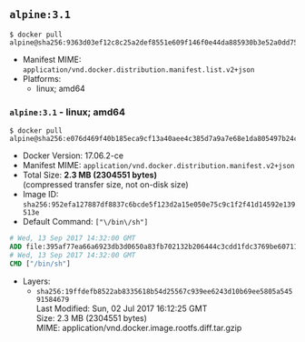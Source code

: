 ## `alpine:3.1`

```console
$ docker pull alpine@sha256:9363d03ef12c8c25a2def8551e609f146f0e44da885930b3e52a0dd7559a4b50
```

-	Manifest MIME: `application/vnd.docker.distribution.manifest.list.v2+json`
-	Platforms:
	-	linux; amd64

### `alpine:3.1` - linux; amd64

```console
$ docker pull alpine@sha256:e076d469f40b185eca9cf13a40aee4c385d7a9a7e68e1da805497b24ca3509c0
```

-	Docker Version: 17.06.2-ce
-	Manifest MIME: `application/vnd.docker.distribution.manifest.v2+json`
-	Total Size: **2.3 MB (2304551 bytes)**  
	(compressed transfer size, not on-disk size)
-	Image ID: `sha256:952efa127887df8837c6bcde5f123d2a15e050e75c9c1f2f41d14592e139513e`
-	Default Command: `["\/bin\/sh"]`

```dockerfile
# Wed, 13 Sep 2017 14:32:00 GMT
ADD file:395af77ea66a6923db3d0650a83fb702132b206444c3cdd1fdc3769be60711e7 in / 
# Wed, 13 Sep 2017 14:32:00 GMT
CMD ["/bin/sh"]
```

-	Layers:
	-	`sha256:19ffdefb8522ab8335618b54d25567c939ee6243d10b69ee5805a54591584679`  
		Last Modified: Sun, 02 Jul 2017 16:12:25 GMT  
		Size: 2.3 MB (2304551 bytes)  
		MIME: application/vnd.docker.image.rootfs.diff.tar.gzip
